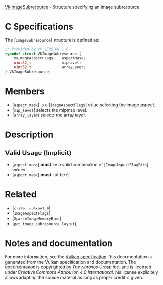 [VkImageSubresource](https://www.khronos.org/registry/vulkan/specs/1.3-extensions/man/html/VkImageSubresource.html) - Structure specifying an image subresource

# C Specifications
The [`ImageSubresource`] structure is defined as:
```c
// Provided by VK_VERSION_1_0
typedef struct VkImageSubresource {
    VkImageAspectFlags    aspectMask;
    uint32_t              mipLevel;
    uint32_t              arrayLayer;
} VkImageSubresource;
```

# Members
- [`aspect_mask`] is a [`ImageAspectFlags`] value selecting the image *aspect*.
- [`mip_level`] selects the mipmap level.
- [`array_layer`] selects the array layer.

# Description
## Valid Usage (Implicit)
-  [`aspect_mask`] **must**  be a valid combination of [`ImageAspectFlagBits`] values
-  [`aspect_mask`] **must**  not be `0`

# Related
- [`crate::vulkan1_0`]
- [`ImageAspectFlags`]
- [`SparseImageMemoryBind`]
- [`get_image_subresource_layout`]

# Notes and documentation
For more information, see the [Vulkan specification](https://www.khronos.org/registry/vulkan/specs/1.3-extensions/html/vkspec.html)
This documentation is generated from the Vulkan specification and documentation.
The documentation is copyrighted by *The Khronos Group Inc.* and is licensed under *Creative Commons Attribution 4.0 International*.
his license explicitely allows adapting the source material as long as proper credit is given.
        